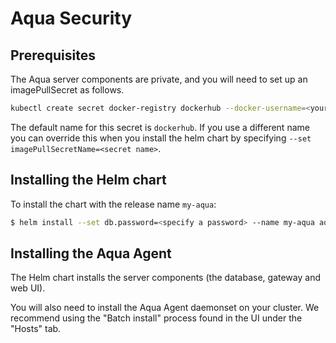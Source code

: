 # Aqua Security

## Prerequisites

The Aqua server components are private, and you will need to set up an imagePullSecret as follows. 

```bash
kubectl create secret docker-registry dockerhub --docker-username=<your-name> --docker-password=<your-pword> --docker-email=<your-email>
```

The default name for this secret is `dockerhub`. If you use a different name you can override this 
when you install the helm chart by specifying `--set imagePullSecretName=<secret name>`. 

## Installing the Helm chart

To install the chart with the release name `my-aqua`:

```bash
$ helm install --set db.password=<specify a password> --name my-aqua aqua
```

## Installing the Aqua Agent

The Helm chart installs the server components (the database, gateway and web UI). 

You will also need to install the Aqua Agent daemonset on your cluster. We recommend using the "Batch install" process found in the UI under the "Hosts" tab.